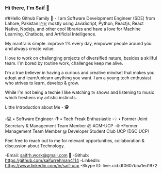### Hi there, I'm Saif 👋

##Hello Github Family 👋 - I am Software Development Engineer (SDE) from Lahore, Pakistan 🇵🇰 mostly using JavaScript, Python, Reactjs, React Native, Nodejs, and other cool libraries and have a love for Machine Learning, Chatbots, and Artificial Intelligence.

My mantra is simple: improve 1% every day, empower people around you and always create value.

I love to work on challenging projects of diversified nature, besides a skillful team. I'm bored by routine work, challenges keep me alive. 

I’m a true believer in having a curious and creative mindset that makes you adopt and learn/unlearn anything you want. I am a young tech enthusiast who strives to learn, develop & grow. 

While I’m not being a techie I like watching tv shows and listening to music which freshens my artistic instincts. 

Little Introduction about Me - 🕵️

 -💻 • Software Engineer 
 -🎙️ • Tech Freak Enthusiastic 
 -💡 • Former Joint Secretary & Management Team Member @ ACM-UCP
 -🌐 •Former Management Team Member @ Developer Student Club UCP (DSC UCP)


Feel free to reach out to me for relevant opportunities, collaboration & discussion about Technology.

-Email: saifrh.work@gmail.com 📩
-Github: https://github.com/saifurrehman4114
-LinkedIn: https://www.linkedin.com/in/saif-ucp
-Skype ID: live:.cid.df0607b5a1ed1972
##



